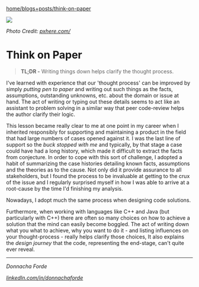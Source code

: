 [home/](https://donnachaforde.github.io)[blogs+posts/](https://donnachaforde.github.io/blogs+posts/)[think-on-paper](./README.md)


<img src="https://c.pxhere.com/photos/84/94/office_startup_business_home_office_businessman_notebook_laptop_computer-764432.jpg!d">

_Photo Credit: [pxhere.com/](https://pxhere.com/en/photo/680859)_




# Think on Paper

>**TL;DR -** Writing things down helps clarify the thought process.


I've learned with experience that our 'thought process' can be improved by simply _putting pen to paper_ and writing out such things as the facts, assumptions, outstanding unknowns, etc. about the domain or issue at hand. The act of writing or typing out these details seems to act like an assistant to problem solving in a similar way that peer code-review helps the author clarify their logic. 

This lesson became really clear to me at one point in my career when I inherited responsibly for supporting and maintaining a product in the field that had large numbers of cases opened against it. I was the last line of support so the _buck stopped with me_ and typically, by that stage a case could have had a long history, which made it difficult to extract the facts from conjecture. In order to cope with this sort of challenge, I adopted a habit of summarizing the case histories detailing known facts, assumptions and the theories as to the cause. Not only did it provide assurance to all stakeholders, but I found the process to be invaluable at getting to the crux of the issue and I regularly surprised myself in how I was able to arrive at a root-cause by the time I'd finishing my analysis. 

Nowadays, I adopt much the same process when designing code solutions. 

Furthermore, when working with languages like C++ and Java (but particularly with C++) there are often so many choices on how to achieve a solution that the mind can easily become boggled. The act of writing down what you what to achieve, why you want to do it - and listing influences on your thought-process - really helps clarify those choices, It also explains the _design journey_ that the code, representing the end-stage, can't quite ever reveal. 



***
_Donnacha Forde_

_[linkedIn.com/in/donnachaforde](https://www.linkedin.com/in/donnachaforde)_